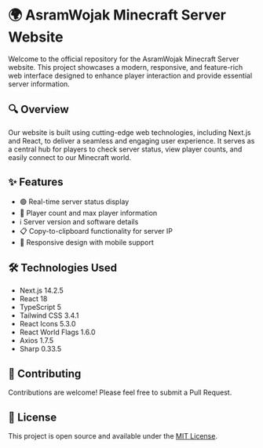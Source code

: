 # 🌍 AsramWojak Minecraft Server Website

Welcome to the official repository for the AsramWojak Minecraft Server website. This project showcases a modern, responsive, and feature-rich web interface designed to enhance player interaction and provide essential server information.

## 🔍 Overview

Our website is built using cutting-edge web technologies, including Next.js and React, to deliver a seamless and engaging user experience. It serves as a central hub for players to check server status, view player counts, and easily connect to our Minecraft world.

## ✨ Features

- 🟢 Real-time server status display
- 👥 Player count and max player information
- ℹ️ Server version and software details
- 📋 Copy-to-clipboard functionality for server IP
- 📱 Responsive design with mobile support

## 🛠️ Technologies Used

- Next.js 14.2.5
- React 18
- TypeScript 5
- Tailwind CSS 3.4.1
- React Icons 5.3.0
- React World Flags 1.6.0
- Axios 1.7.5
- Sharp 0.33.5

## 🤝 Contributing

Contributions are welcome! Please feel free to submit a Pull Request.

## 📄 License

This project is open source and available under the [MIT License](LICENSE).
